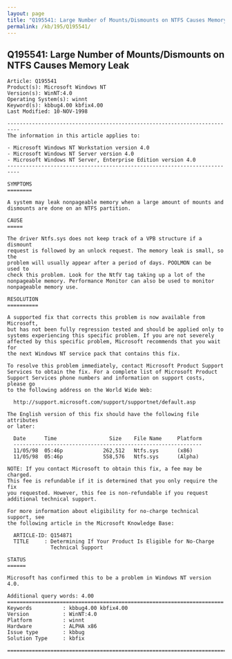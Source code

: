 ```yaml
---
layout: page
title: "Q195541: Large Number of Mounts/Dismounts on NTFS Causes Memory Leak"
permalink: /kb/195/Q195541/
---
```


## Q195541: Large Number of Mounts/Dismounts on NTFS Causes Memory Leak

	Article: Q195541
	Product(s): Microsoft Windows NT
	Version(s): WinNT:4.0
	Operating System(s): winnt
	Keyword(s): kbbug4.00 kbfix4.00
	Last Modified: 10-NOV-1998
	
	--------------------------------------------------------------------------
	The information in this article applies to:
	
	- Microsoft Windows NT Workstation version 4.0
	- Microsoft Windows NT Server version 4.0
	- Microsoft Windows NT Server, Enterprise Edition version 4.0
	--------------------------------------------------------------------------
	
	SYMPTOMS
	========
	
	A system may leak nonpageable memory when a large amount of mounts and
	dismounts are done on an NTFS partition.
	
	CAUSE
	=====
	
	The driver Ntfs.sys does not keep track of a VPB structure if a dismount
	request is followed by an unlock request. The memory leak is small, so the
	problem will usually appear after a period of days. POOLMON can be used to
	check this problem. Look for the NtfV tag taking up a lot of the
	nonpageable memory. Performance Monitor can also be used to monitor
	nonpageable memory use.
	
	RESOLUTION
	==========
	
	A supported fix that corrects this problem is now available from Microsoft,
	but has not been fully regression tested and should be applied only to
	systems experiencing this specific problem. If you are not severely
	affected by this specific problem, Microsoft recommends that you wait for
	the next Windows NT service pack that contains this fix.
	
	To resolve this problem immediately, contact Microsoft Product Support
	Services to obtain the fix. For a complete list of Microsoft Product
	Support Services phone numbers and information on support costs, please go
	to the following address on the World Wide Web:
	
	  http://support.microsoft.com/support/supportnet/default.asp
	
	The English version of this fix should have the following file attributes
	or later:
	
	  Date      Time                 Size    File Name     Platform
	  -------------------------------------------------------------
	  11/05/98  05:46p             262,512   Ntfs.sys      (x86)
	  11/05/98  05:46p             558,576   Ntfs.sys      (Alpha)
	
	NOTE: If you contact Microsoft to obtain this fix, a fee may be charged.
	This fee is refundable if it is determined that you only require the fix
	you requested. However, this fee is non-refundable if you request
	additional technical support.
	
	For more information about eligibility for no-charge technical support, see
	the following article in the Microsoft Knowledge Base:
	
	  ARTICLE-ID: Q154871
	  TITLE     : Determining If Your Product Is Eligible for No-Charge
	              Technical Support
	
	STATUS
	======
	
	Microsoft has confirmed this to be a problem in Windows NT version 4.0.
	
	Additional query words: 4.00
	======================================================================
	Keywords          : kbbug4.00 kbfix4.00
	Version           : WinNT:4.0
	Platform          : winnt
	Hardware          : ALPHA x86
	Issue type        : kbbug
	Solution Type     : kbfix
	
	=============================================================================
	
